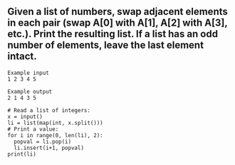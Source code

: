 ## Given a list of numbers, swap adjacent elements in each pair (swap A[0] with A[1], A[2] with A[3], etc.). Print the resulting list. If a list has an odd number of elements, leave the last element intact.
```
Example input
1 2 3 4 5

Example output
2 1 4 3 5
```
```
# Read a list of integers:
x = input()
li = list(map(int, x.split()))
# Print a value:
for i in range(0, len(li), 2):
  popval = li.pop(i)
  li.insert(i+1, popval)
print(li)
```
